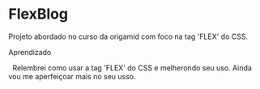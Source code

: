 <h1>FlexBlog</h1>

<p>Projeto abordado no curso da origamid com foco na tag 'FLEX' do CSS.</p>

<p>Aprendizado</p>
<p>&nbsp;&nbsp;Relembrei como usar a tag 'FLEX' do CSS e melherondo seu uso. Ainda vou me aperfeiçoar mais no seu usso.</p>


